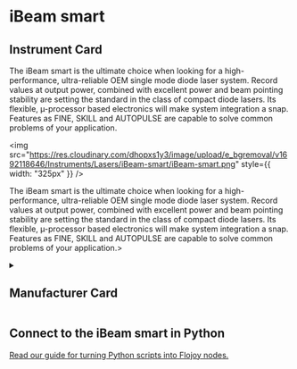 
# iBeam smart

## Instrument Card

<div className="flex">

<div>

The iBeam smart is the ultimate choice when looking for a high-performance, ultra-reliable OEM single mode diode laser system. Record values at output power, combined with excellent power and beam pointing stability are setting the standard in the class of compact diode lasers. Its flexible, µ-processor based electronics will make system integration a snap. Features as FINE, SKILL and AUTOPULSE are capable to solve common problems of your application.

</div>

<img src="https://res.cloudinary.com/dhopxs1y3/image/upload/e_bgremoval/v1692118646/Instruments/Lasers/iBeam-smart/iBeam-smart.png" style={{ width: "325px" }} />

</div>

The iBeam smart is the ultimate choice when looking for a high-performance, ultra-reliable OEM single mode diode laser system. Record values at output power, combined with excellent power and beam pointing stability are setting the standard in the class of compact diode lasers. Its flexible, µ-processor based electronics will make system integration a snap. Features as FINE, SKILL and AUTOPULSE are capable to solve common problems of your application.>

<details>
<summary><h2>Manufacturer Card</h2></summary>

<img src="https://res.cloudinary.com/dhopxs1y3/image/upload/e_bgremoval/v1692125974/Instruments/Vendor%20Logos/Toptica.png" style={{ width: "100%", objectFit: "cover" }} />

TOPTICA Photonics is a manufacturer of [lasers](https://en.wikipedia.org/wiki/Laser) for quantum technologies, biophotonics and material inspection. <a href="https://www.toptica.com/">Website</a>.

<ul>
  <li>Headquarters: Germany</li>
  <li>Yearly Revenue (millions, USD): 75.0</li>
</ul>
</details>

## Connect to the iBeam smart in Python

[Read our guide for turning Python scripts into Flojoy nodes.](https://docs.flojoy.ai/custom-nodes/creating-custom-node/)

